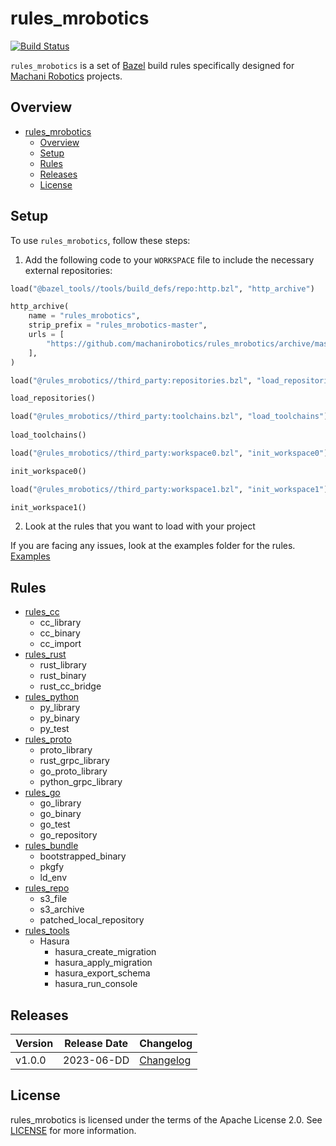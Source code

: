 # rules_mrobotics

[![Build Status](https://travis-ci.org/mRoboticsIO/rules_mrobotics.svg?branch=master)](https://travis-ci.org/mRoboticsIO/rules_mrobotics)

`rules_mrobotics` is a set of [Bazel](https://bazel.build) build rules specifically designed for [Machani Robotics](https://github.com/machanirobotics) projects.
## Overview



- [rules\_mrobotics](#rules_mrobotics)
  - [Overview](#overview)
  - [Setup](#setup)
  - [Rules](#rules)
  - [Releases](#releases)
  - [License](#license)


## Setup

To use `rules_mrobotics`, follow these steps:

1. Add the following code to your `WORKSPACE` file to include the necessary external repositories:

```python
load("@bazel_tools//tools/build_defs/repo:http.bzl", "http_archive")

http_archive(
    name = "rules_mrobotics",
    strip_prefix = "rules_mrobotics-master",
    urls = [
        "https://github.com/machanirobotics/rules_mrobotics/archive/master.zip",
    ],
)

load("@rules_mrobotics//third_party:repositories.bzl", "load_repositories")

load_repositories()

load("@rules_mrobotics//third_party:toolchains.bzl", "load_toolchains")
 
load_toolchains() 

load("@rules_mrobotics//third_party:workspace0.bzl", "init_workspace0")

init_workspace0()

load("@rules_mrobotics//third_party:workspace1.bzl", "init_workspace1")

init_workspace1()

```
2. Look at the rules that you want to load with your project

If you are facing any issues, look at the examples folder for the rules. [Examples](https://github.com/machanirobotics/rules_mrobotics/tree/master/examples)

## Rules 

* [rules_cc](cc)
  * cc_library
  * cc_binary
  * cc_import
* [rules_rust](rust)
  * rust_library
  * rust_binary
  * rust_cc_bridge
* [rules_python](python)
  * py_library 
  * py_binary
  * py_test
* [rules_proto](proto)
  * proto_library
  * rust_grpc_library
  * go_proto_library
  * python_grpc_library
* [rules_go](go)
  * go_library
  * go_binary
  * go_test
  * go_repository
* [rules_bundle](bundle)
  * bootstrapped_binary
  * pkgfy
  * ld_env
* [rules_repo](repo)
  * s3_file
  * s3_archive
  * patched_local_repository
* [rules_tools](tools)
  * Hasura
    * hasura_create_migration
    * hasura_apply_migration
    * hasura_export_schema
    * hasura_run_console
  

## Releases

| Version | Release Date | Changelog                                                                           |
| ------- | ------------ | ----------------------------------------------------------------------------------- |
| v1.0.0  | 2023-06-DD   | [Changelog](https://github.com/machanirobotics/rules_mrobotics/releases/tag/v1.0.0) |

## License

rules_mrobotics is licensed under the terms of the Apache License 2.0. See [LICENSE](LICENSE) for more information.
